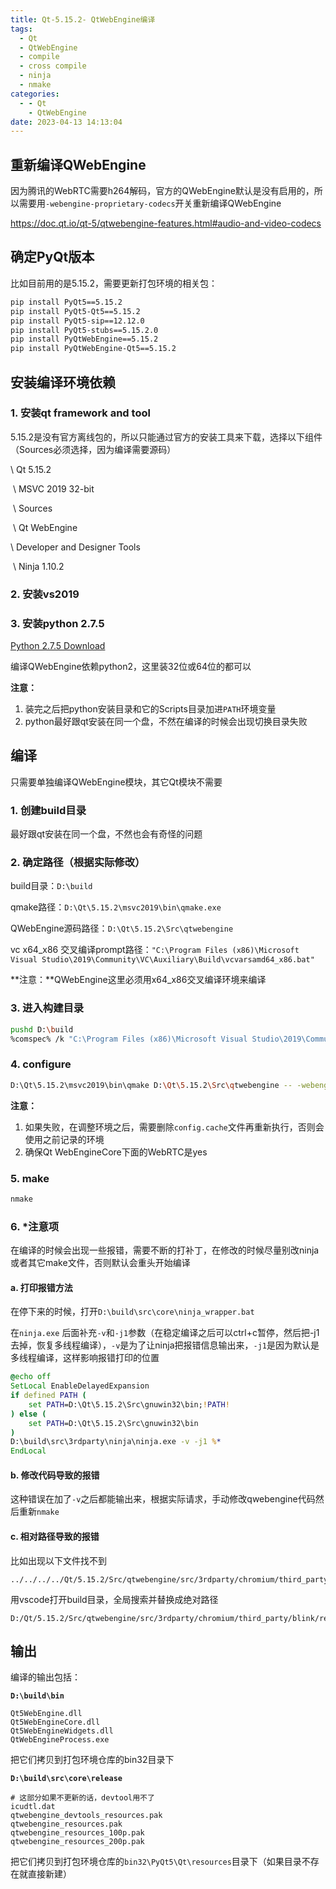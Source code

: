 ```yaml
---
title: Qt-5.15.2- QtWebEngine编译
tags:
  - Qt
  - QtWebEngine
  - compile
  - cross compile
  - ninja
  - nmake
categories:
  - - Qt
    - QtWebEngine
date: 2023-04-13 14:13:04
---
```



## 重新编译QWebEngine

因为腾讯的WebRTC需要h264解码，官方的QWebEngine默认是没有启用的，所以需要用`-webengine-proprietary-codecs`开关重新编译QWebEngine

https://doc.qt.io/qt-5/qtwebengine-features.html#audio-and-video-codecs

## 确定PyQt版本

比如目前用的是5.15.2，需要更新打包环境的相关包：

```bash
pip install PyQt5==5.15.2
pip install PyQt5-Qt5==5.15.2
pip install PyQt5-sip==12.12.0
pip install PyQt5-stubs==5.15.2.0
pip install PyQtWebEngine==5.15.2
pip install PyQtWebEngine-Qt5==5.15.2
```

## 安装编译环境依赖

### 1. 安装qt framework and tool

5.15.2是没有官方离线包的，所以只能通过官方的安装工具来下载，选择以下组件（Sources必须选择，因为编译需要源码）

\ Qt 5.15.2

​	\ MSVC 2019 32-bit

​	\ Sources

​	\ Qt WebEngine

\ Developer and Designer Tools

​	\ Ninja 1.10.2

### 2. 安装vs2019

### 3. 安装python 2.7.5

[Python 2.7.5 Download](https://www.python.org/downloads/release/python-275/)

编译QWebEngine依赖python2，这里装32位或64位的都可以

**注意：**

1. 装完之后把python安装目录和它的Scripts目录加进`PATH`环境变量
2. python最好跟qt安装在同一个盘，不然在编译的时候会出现切换目录失败

## 编译

只需要单独编译QWebEngine模块，其它Qt模块不需要

### 1. 创建build目录

最好跟qt安装在同一个盘，不然也会有奇怪的问题

### 2. 确定路径（根据实际修改）

build目录：`D:\build`

qmake路径：`D:\Qt\5.15.2\msvc2019\bin\qmake.exe`

QWebEngine源码路径：`D:\Qt\5.15.2\Src\qtwebengine`

vc x64_x86 交叉编译prompt路径：`"C:\Program Files (x86)\Microsoft Visual Studio\2019\Community\VC\Auxiliary\Build\vcvarsamd64_x86.bat"`

**注意：**QWebEngine这里必须用x64_x86交叉编译环境来编译

### 3. 进入构建目录

```bash
pushd D:\build
%comspec% /k "C:\Program Files (x86)\Microsoft Visual Studio\2019\Community\VC\Auxiliary\Build\vcvarsamd64_x86.bat"
```

### 4. configure

```bash
D:\Qt\5.15.2\msvc2019\bin\qmake D:\Qt\5.15.2\Src\qtwebengine -- -webengine-proprietary-codecs
```

**注意：**

1. 如果失败，在调整环境之后，需要删除`config.cache`文件再重新执行，否则会使用之前记录的环境
2. 确保Qt WebEngineCore下面的WebRTC是yes

### 5. make

```bash
nmake
```

### 6. *注意项

在编译的时候会出现一些报错，需要不断的打补丁，在修改的时候尽量别改ninja或者其它make文件，否则默认会重头开始编译

#### a. 打印报错方法

在停下来的时候，打开`D:\build\src\core\ninja_wrapper.bat`

在`ninja.exe` 后面补充`-v`和`-j1`参数（在稳定编译之后可以ctrl+c暂停，然后把-j1去掉，恢复多线程编译），`-v`是为了让ninja把报错信息输出来，`-j1`是因为默认是多线程编译，这样影响报错打印的位置

```bat
@echo off
SetLocal EnableDelayedExpansion
if defined PATH (
    set PATH=D:\Qt\5.15.2\Src\gnuwin32\bin;!PATH!
) else (
    set PATH=D:\Qt\5.15.2\Src\gnuwin32\bin
)
D:\build\src\3rdparty\ninja\ninja.exe -v -j1 %*
EndLocal
```

#### b. 修改代码导致的报错

这种错误在加了`-v`之后都能输出来，根据实际请求，手动修改qwebengine代码然后重新`nmake`

#### c. 相对路径导致的报错

比如出现以下文件找不到

```
../../../../Qt/5.15.2/Src/qtwebengine/src/3rdparty/chromium/third_party/blink/renderer/core/precompile_core.h
```

用vscode打开build目录，全局搜索并替换成绝对路径

```
D:/Qt/5.15.2/Src/qtwebengine/src/3rdparty/chromium/third_party/blink/renderer/core/precompile_core.h
```

## 输出

编译的输出包括：

**`D:\build\bin`**

```
Qt5WebEngine.dll
Qt5WebEngineCore.dll
Qt5WebEngineWidgets.dll
QtWebEngineProcess.exe
```

把它们拷贝到打包环境仓库的bin32目录下

**`D:\build\src\core\release`**

```
# 这部分如果不更新的话，devtool用不了
icudtl.dat
qtwebengine_devtools_resources.pak
qtwebengine_resources.pak
qtwebengine_resources_100p.pak
qtwebengine_resources_200p.pak
```

把它们拷贝到打包环境仓库的`bin32\PyQt5\Qt\resources`目录下（如果目录不存在就直接新建）